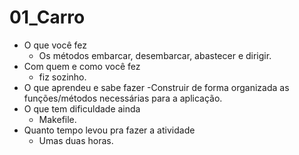 # 01_Carro

- O que você fez
    - Os métodos embarcar, desembarcar, abastecer e dirigir.
- Com quem e como você fez
    - fiz sozinho.
- O que aprendeu e sabe fazer
	   -Construir de forma organizada as funções/métodos necessárias para a aplicação.
- O que tem dificuldade ainda
	- Makefile.
- Quanto tempo levou pra fazer a atividade
	- Umas duas horas.
